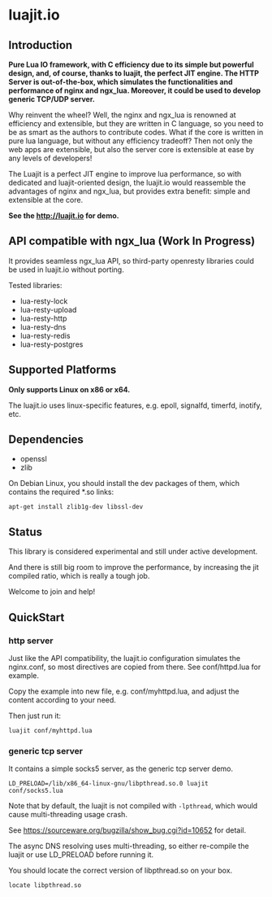 # luajit.io

## Introduction

**Pure Lua IO framework, with C efficiency due to its simple but powerful design, and, of course, thanks to luajit, the perfect JIT engine. The HTTP Server is out-of-the-box, which simulates the functionalities and performance of nginx and ngx_lua. Moreover, it could be used to develop generic TCP/UDP server.**

Why reinvent the wheel? Well, the nginx and ngx_lua is renowned at efficiency and extensible, but they are written in C language, so you need to be as smart as the authors to contribute codes. What if the core is written in pure lua language, but without any efficiency tradeoff? Then not only the web apps are extensible, but also the server core is extensible at ease by any levels of developers!

The Luajit is a perfect JIT engine to improve lua performance, so with dedicated and luajit-oriented design, the luajit.io would reassemble the advantages of nginx and ngx_lua, but provides extra benefit: simple and extensible at the core.

**See the http://luajit.io for demo.**

## API compatible with ngx_lua (Work In Progress)

It provides seamless ngx_lua API, so third-party openresty libraries could be used in luajit.io without porting.

Tested libraries:

* lua-resty-lock
* lua-resty-upload
* lua-resty-http
* lua-resty-dns
* lua-resty-redis
* lua-resty-postgres

## Supported Platforms

**Only supports Linux on x86 or x64.**

The luajit.io uses linux-specific features, e.g. epoll, signalfd, timerfd, inotify, etc.

## Dependencies

* openssl
* zlib

On Debian Linux, you should install the dev packages of them, which contains the required *.so links:

``` shell
apt-get install zlib1g-dev libssl-dev
```

## Status

This library is considered experimental and still under active development.

And there is still big room to improve the performance, by increasing the jit compiled ratio, which is really a tough job.

Welcome to join and help!

## QuickStart

### http server

Just like the API compatibility, the luajit.io configuration simulates the nginx.conf, so most directives are copied from there.
See conf/httpd.lua for example.

Copy the example into new file, e.g. conf/myhttpd.lua, and adjust the content according to your need.

Then just run it:

``` shell
luajit conf/myhttpd.lua
```

### generic tcp server

It contains a simple socks5 server, as the generic tcp server demo.

``` shell
LD_PRELOAD=/lib/x86_64-linux-gnu/libpthread.so.0 luajit conf/socks5.lua
```

Note that by default, the luajit is not compiled with `-lpthread`, which would cause multi-threading usage crash.

See https://sourceware.org/bugzilla/show_bug.cgi?id=10652 for detail.

The async DNS resolving uses multi-threading, so either re-compile the luajit or use LD_PRELOAD before running it.

You should locate the correct version of libpthread.so on your box.

``` shell
locate libpthread.so
```
